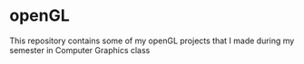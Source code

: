 # openGL
This repository contains some of my openGL projects that I made during my semester in Computer Graphics class
